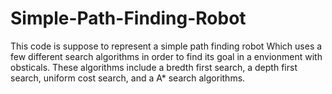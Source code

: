 # Simple-Path-Finding-Robot
This code is suppose to represent a simple path finding robot Which uses a few different search algorithms in order to find its goal in a envionment with obsticals. These algorithms include a bredth first search, a depth first search, uniform cost search, and a A* search algorithms.
